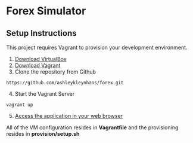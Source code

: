 # Forex Simulator

## Setup Instructions

This project requires Vagrant to provision your development environment.

1. [Download VirtualBox](https://www.virtualbox.org/wiki/Downloads)
2. [Download Vagrant](https://www.vagrantup.com/downloads.html)
3. Clone the repository from Github

```
https://github.com/ashleykleynhans/forex.git
```

4. Start the Vagrant Server

```
vagrant up
```

5. [Access the application in your web browser](http://127.0.0.1:8080)

All of the VM configuration resides in **Vagrantfile** and the provisioning resides in **provision/setup.sh**
